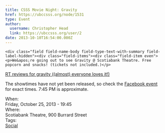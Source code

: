 ```yaml
---
title: CSSS Movie Night: Gravity 
href: https://ubccsss.org/node/1531
type: Event
author:
  username: Christopher Head
  link: https://ubccsss.org/user/2
date: 2013-10-10T16:54:00.000Z
---
```



    <div class="field field-name-body field-type-text-with-summary field-label-hidden"><div class="field-items"><div class="field-item even"><p>We&apos;re going out to see Gravity @ Scotiabank Theatre. Free popcorn and snacks! (tickets not included.)</p>
<p><a href="https://www.rottentomatoes.com/m/gravity_2013/">RT reviews for gravity ((almost) everyone loves it!)</a></p>
<p>The showtimes have not yet been released, so check the <a href="https://www.facebook.com/events/648399775180337/">Facebook event</a> for exact times. 7:45 PM is approximate.</p>
</div></div></div><div class="field field-name-field-dates field-type-datetime field-label-above"><div class="field-label">When:&#xA0;</div><div class="field-items"><div class="field-item even"><span class="date-display-single">Friday, October 25, 2013 - 19:45</span></div></div></div><div class="field field-name-field-location field-type-text field-label-above"><div class="field-label">Where:&#xA0;</div><div class="field-items"><div class="field-item even">Scotiabank Theatre, 900 Burrard Street</div></div></div>    <footer>
    <div class="field field-name-field-tags field-type-taxonomy-term-reference field-label-above"><div class="field-label">Tags:&#xA0;</div><div class="field-items"><div class="field-item even"><a href="/social">Social</a></div></div></div>      </footer>
    